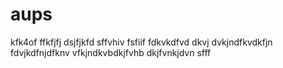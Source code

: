 # aups
kfk4of
ffkfjfj
dsjfjkfd
sffvhiv
fsfiif
fdkvkdfvd
dkvj
dvkjndfkvdkfjn
fdvjkdfnjdfknv
vfkjndkvbdkjfvhb
dkjfvnkjdvn
sfff